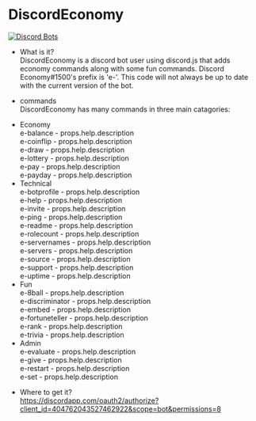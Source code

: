 # DiscordEconomy

[![Discord Bots](https://discordbots.org/api/widget/404762043527462922.svg)](https://discordbots.org/bot/404762043527462922)

 - What is it?<br>
 DiscordEconomy is a discord bot user using discord.js that adds economy commands along with some fun commands. Discord Economy#1500's prefix is 'e-'. This code will not always be up to date with the current version of the bot.
 
 - commands<br>
 DiscordEconomy has many commands in three main catagories:
* Economy<br>
    e-balance - props.help.description<br>
    e-coinflip - props.help.description<br>
    e-draw - props.help.description<br>
    e-lottery - props.help.description<br>
    e-pay - props.help.description<br>
    e-payday - props.help.description<br>
* Technical<br>
    e-botprofile - props.help.description<br>
    e-help - props.help.description<br>
    e-invite - props.help.description<br>
    e-ping - props.help.description<br>
    e-readme - props.help.description<br>
    e-rolecount - props.help.description<br>
    e-servernames - props.help.description<br>
    e-servers - props.help.description<br>
    e-source - props.help.description<br>
    e-support - props.help.description<br>
    e-uptime - props.help.description<br>
* Fun<br>
    e-8ball - props.help.description<br>
    e-discriminator - props.help.description<br>
    e-embed - props.help.description<br>
    e-fortuneteller - props.help.description<br>
    e-rank - props.help.description<br>
    e-trivia - props.help.description<br>
* Admin<br>
    e-evaluate - props.help.description<br>
    e-give - props.help.description<br>
    e-restart - props.help.description<br>
    e-set - props.help.description<br>
 - Where to get it?<br>
 https://discordapp.com/oauth2/authorize?client_id=404762043527462922&scope=bot&permissions=8

